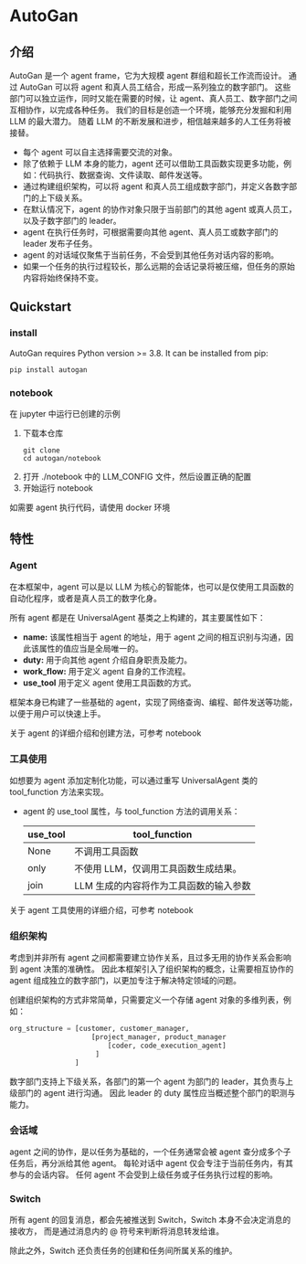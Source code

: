 # AutoGan

## 介绍

AutoGan 是一个 agent frame，它为大规模 agent 群组和超长工作流而设计。
通过 AutoGan 可以将 agent 和真人员工结合，形成一系列独立的数字部门。
这些部门可以独立运作，同时又能在需要的时候，让 agent、真人员工、数字部门之间互相协作，以完成各种任务。
我们的目标是创造一个环境，能够充分发掘和利用 LLM 的最大潜力。
随着 LLM 的不断发展和进步，相信越来越多的人工任务将被接替。

* 每个 agent 可以自主选择需要交流的对象。
* 除了依赖于 LLM 本身的能力，agent 还可以借助工具函数实现更多功能，例如：代码执行、数据查询、文件读取、邮件发送等。
* 通过构建组织架构，可以将 agent 和真人员工组成数字部门，并定义各数字部门的上下级关系。
* 在默认情况下，agent 的协作对象只限于当前部门的其他 agent 或真人员工，以及子数字部门的 leader。
* agent 在执行任务时，可根据需要向其他 agent、真人员工或数字部门的 leader 发布子任务。
* agent 的对话域仅聚焦于当前任务，不会受到其他任务对话内容的影响。
* 如果一个任务的执行过程较长，那么远期的会话记录将被压缩，但任务的原始内容将始终保持不变。

## Quickstart

### install
AutoGan requires Python version >= 3.8. It can be installed from pip:

```shell
pip install autogan
```

### notebook
在 jupyter 中运行已创建的示例

1. 下载本仓库
    ```shell
    git clone 
    cd autogan/notebook
    ```
2. 打开 ./notebook 中的 LLM_CONFIG 文件，然后设置正确的配置
3. 开始运行 notebook

如需要 agent 执行代码，请使用 docker 环境

## 特性

### Agent
在本框架中，agent 可以是以 LLM 为核心的智能体，也可以是仅使用工具函数的自动化程序，或者是真人员工的数字化身。

所有 agent 都是在 UniversalAgent 基类之上构建的，其主要属性如下：

* **name:** 该属性相当于 agent 的地址，用于 agent 之间的相互识别与沟通，因此该属性的值应当是全局唯一的。
* **duty:** 用于向其他 agent 介绍自身职责及能力。
* **work_flow:** 用于定义 agent 自身的工作流程。
* **use_tool** 用于定义 agent 使用工具函数的方式。

框架本身已构建了一些基础的 agent，实现了网络查询、编程、邮件发送等功能，以便于用户可以快速上手。

关于 agent 的详细介绍和创建方法，可参考 notebook

### 工具使用
如想要为 agent 添加定制化功能，可以通过重写 UniversalAgent 类的 tool_function 方法来实现。

* agent 的 use_tool 属性，与 tool_function 方法的调用关系：

   | use_tool   | tool_function         |
   |:-----------|-----------------------|
   | None       | 不调用工具函数               |
   | only       | 不使用 LLM，仅调用工具函数生成结果。  |
   | join       | LLM 生成的内容将作为工具函数的输入参数 |

关于 agent 工具使用的详细介绍，可参考 notebook

### 组织架构
考虑到并非所有 agent 之间都需要建立协作关系，且过多无用的协作关系会影响到 agent 决策的准确性。
因此本框架引入了组织架构的概念，让需要相互协作的 agent 组成独立的数字部门，以更加专注于解决特定领域的问题。

创建组织架构的方式非常简单，只需要定义一个存储 agent 对象的多维列表，例如：
```python
org_structure = [customer, customer_manager, 
                    [project_manager, product_manager
                        [coder, code_execution_agent]
                     ]
                ]
```
数字部门支持上下级关系，各部门的第一个 agent 为部门的 leader，其负责与上级部门的 agent 进行沟通。
因此 leader 的 duty 属性应当概述整个部门的职测与能力。

### 会话域
agent 之间的协作，是以任务为基础的，一个任务通常会被 agent 查分成多个子任务后，再分派给其他 agent。
每轮对话中 agent 仅会专注于当前任务内，有其参与的会话内容。
任何 agent 不会受到上级任务或子任务执行过程的影响。

### Switch
所有 agent 的回复消息，都会先被推送到 Switch，Switch 本身不会决定消息的接收方，
而是通过消息内的 @ 符号来判断将消息转发给谁。

除此之外，Switch 还负责任务的创建和任务间所属关系的维护。
